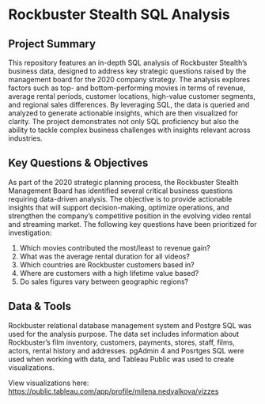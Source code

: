 # Rockbuster Stealth SQL Analysis 
## Project Summary
This repository features an in-depth SQL analysis of Rockbuster Stealth’s business data, designed to address key strategic questions raised by the management board for the 2020 company strategy. The analysis explores factors such as top- and bottom-performing movies in terms of revenue, average rental periods, customer locations, high-value customer segments, and regional sales differences. By leveraging SQL, the data is queried and analyzed to generate actionable insights, which are then visualized for clarity. The project demonstrates not only SQL proficiency but also the ability to tackle complex business challenges with insights relevant across industries.

## Key Questions & Objectives
As part of the 2020 strategic planning process, the Rockbuster Stealth Management Board has identified several critical business questions requiring data-driven analysis. The objective is to provide actionable insights that will support decision-making, optimize operations, and strengthen the company’s competitive position in the evolving video rental and streaming market. The following key questions have been prioritized for investigation:

1. Which movies contributed the most/least to revenue gain?
2. What was the average rental duration for all videos?
3. Which countries are Rockbuster customers based in?
4. Where are customers with a high lifetime value based?
5. Do sales figures vary between geographic regions?

## Data & Tools

Rockbuster relational database management system and Postgre SQL was used for the analysis purpose. The data set includes information about Rockbuster’s film inventory, customers, payments, stores, staff, films, actors, rental history and addresses. pgAdmin 4 and Posrtges SQL were used when working with data, and Tableau Public was used to create visualizations. 

View visualizations here: https://public.tableau.com/app/profile/milena.nedyalkova/vizzes
